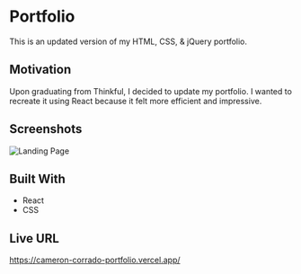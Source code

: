 # Portfolio

This is an updated version of my HTML, CSS, & jQuery portfolio.

## Motivation

Upon graduating from Thinkful, I decided to update my portfolio. I wanted to recreate it using React because it felt more efficient and impressive.

## Screenshots

![Landing Page](https://i.imgur.com/UPrD9MZ.png)

## Built With

- React
- CSS

## Live URL

https://cameron-corrado-portfolio.vercel.app/
